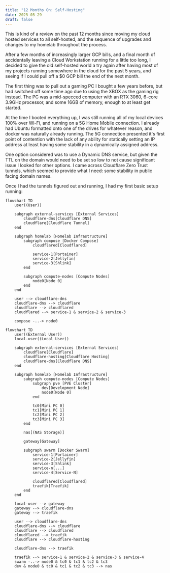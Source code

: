 ```yaml
---
title: "12 Months On: Self-Hosting"
date: 2025-05-29
draft: false
---
```

This is kind of a review on the past 12 months since moving my cloud hosted services to all self-hosted, and the sequence of upgrades and changes to my homelab throughout the process.

After a few months of increasingly larger GCP bills, and a final month of accidentally leaving a Cloud Workstation running for a little too long, I decided to give the old self-hosted world a try again after having most of my projects running somewhere in the cloud for the past 5 years, and seeing if I could pull off a $0 GCP bill the end of the next month.

The first thing was to pull out a gaming PC I bought a few years before, but had switched off some time ago due to using the XBOX as the gaming rig instead. The PC was a mid-specced computer with an RTX 3060, 6-core 3.9GHz processor, and some 16GB of memory, enough to at least get started.

At the time I booted everything up, I was still running all of my local devices 100% over Wi-Fi, and running on a 5G Home Mobile connection. I already had Ubuntu formatted onto one of the drives for whatever reason, and docker was naturally already running. The 5G connection presented it's first point of contention with the lack of any ability for statically setting an IP address at least having some stability in a dynamically assigned address.

One option considered was to use a Dynamic DNS service, but given the TTL on the domain would need to be set so low to not cause significant issue I looked for other options. I came across Cloudflare Zero Trust tunnels, which seemed to provide what I need: some stability in public facing domain names.

Once I had the tunnels figured out and running, I had my first basic setup running:

```mermaid
flowchart TD
    user((User))
    
    subgraph external-services [External Services]
        cloudflare-dns[Cloudflare DNS]
        cloudflare[Cloudflare Tunnel]
    end
    
    subgraph homelab [Homelab Infrastructure]
        subgraph compose [Docker Compose]
            cloudflared[Cloudflared]

            service-1[Portainer]
            service-2[Jellyfin]
            service-3[Shlink]
        end

        subgraph compute-nodes [Compute Nodes]
            node0[Node 0]
        end
    end
    
    user --> cloudflare-dns
    cloudflare-dns --> cloudflare
    cloudflare --> cloudflared
    cloudflared --> service-1 & service-2 & service-3

    compose -..-> node0
```

```mermaid
flowchart TD
    user((External User))
    local-user((Local User))

    subgraph external-services [External Services]
        cloudflare[Cloudflare]
        cloudflare-hosting[Cloudflare Hosting]
        cloudflare-dns[Cloudflare DNS]
    end

    subgraph homelab [Homelab Infrastructure]
        subgraph compute-nodes [Compute Nodes]
            subgraph pve [PVE Cluster]
                dev[Development Node]
                node0[Node 0]
            end

            tc0[Mini PC 0]
            tc1[Mini PC 1]
            tc2[Mini PC 2]
            tc3[Mini PC 3]
        end

        nas[(NAS Storage)]

        gateway[Gateway]

        subgraph swarm [Docker Swarm]
            service-1[Portainer]
            service-2[Jellyfin]
            service-3[Shlink]
            service-n[...]
            service-4[Service-N]

            cloudflared[Cloudflared]
            traefik[Traefik]
        end
    end

    local-user --> gateway
    gateway --> cloudflare-dns
    gateway --> traefik

    user --> cloudflare-dns
    cloudflare-dns --> cloudflare
    cloudflare --> cloudflared
    cloudflared --> traefik
    cloudflare --> cloudflare-hosting

    cloudflare-dns --> traefik

    traefik --> service-1 & service-2 & service-3 & service-4
    swarm -..-> node0 & tc0 & tc1 & tc2 & tc3
    dev & node0 & tc0 & tc1 & tc2 & tc3 --> nas
```
